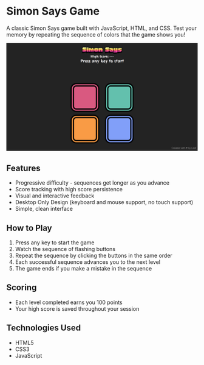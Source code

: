 # Simon Says Game

A classic Simon Says game built with JavaScript, HTML, and CSS. Test your memory by repeating the sequence of colors that the game shows you!

![demo image](<Screenshot (228).png>)

## Features

- Progressive difficulty - sequences get longer as you advance
- Score tracking with high score persistence
- Visual and interactive feedback
- Desktop Only Design (keyboard and mouse support, no touch support)
- Simple, clean interface

## How to Play

1. Press any key to start the game
2. Watch the sequence of flashing buttons
3. Repeat the sequence by clicking the buttons in the same order
4. Each successful sequence advances you to the next level
5. The game ends if you make a mistake in the sequence

## Scoring

- Each level completed earns you 100 points
- Your high score is saved throughout your session

## Technologies Used

- HTML5
- CSS3
- JavaScript
